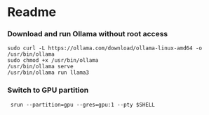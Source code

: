 # Readme

### Download and run Ollama without root access
```shell
sudo curl -L https://ollama.com/download/ollama-linux-amd64 -o /usr/bin/ollama
sudo chmod +x /usr/bin/ollama
/usr/bin/ollama serve
/usr/bin/ollama run llama3
```

### Switch to GPU partition
```shell
 srun --partition=gpu --gres=gpu:1 --pty $SHELL
```